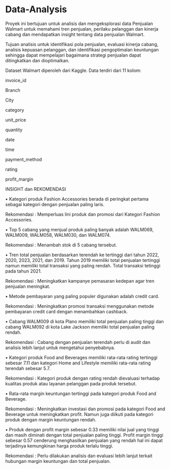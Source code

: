 # Data-Analysis

Proyek ini bertujuan untuk analisis dan mengeksplorasi data Penjualan Walmart untuk memahami tren penjualan, perilaku pelanggan dan kinerja cabang dan mendapatkan insight tentang data penjualan Walmart.

Tujuan analisis untuk identifikasi pola penjualan, evaluasi kinerja cabang, analisis kepuasan pelanggan, dan identifikasi pengoptimalan keuntungan sehingga dapat mempelajari bagaimana strategi penjualan dapat ditingkatkan dan dioptimalkan.

Dataset Walmart diperoleh dari Kaggle.
Data terdiri dari 11 kolom:

invoice_id

Branch

City

category

unit_price

quantity

date

time

payment_method

rating

profit_margin


INSIGHT dan REKOMENDASI

•	Kategori produk Fashion Accessories berada di peringkat pertama sebagai kategori dengan penjualan paling laris.

Rekomendasi : Memperluas lini produk dan promosi dari Kategori Fashion Accessories.


•	Top 5 cabang yang menjual produk paling banyak adalah WALM069, WALM009, WALM058, WALM030, dan WALM074.

Rekomendasi : Menambah stok di 5 cabang tersebut.


•	Tren total penjualan berdasarkan terendah ke tertinggi dari tahun 2022, 2020, 2023, 2021, dan 2019. Tahun 2019 memiliki total penjualan tertinggi namun memiliki total transaksi yang paling rendah. Total transaksi tetinggi pada tahun 2021.

Rekomendasi : Meningkatkan kampanye pemasaran kedepan agar tren penjualan meningkat.


•	Metode pembayaran yang paling populer digunakan adalah credit card.

Rekomendasi : Meningkatkan promosi transaksi menggunakan metode pembayaran credit card dengan menambahkan cashback.


•	Cabang WALM009 di kota Plano memiliki total penjualan paling tinggi dan cabang WALM092 di kota Lake Jackson memiliki total penjualan paling rendah.

Rekomendasi : Cabang dengan penjualan terendah perlu di audit dan analisis lebih lanjut untuk mengetahui penyebabnya.


•	Kategori produk Food and Beverages memiliki rata-rata rating tertinggi sebesar 7.11 dan kategori Home and Lifestyle memiliki rata-rata rating terendah sebesar 5.7.

Rekomendasi : Kategori produk dengan rating rendah dievaluasi terhadap kualitas produk atau layanan pelanggan pada produk tersebut.


•	Rata-rata margin keuntungan tertinggi pada kategori produk Food and Beverage.

Rekomendasi : Meningkatkan investasi dan promosi pada kategori Food and Beverage untuk meningkatkan profit. Namun juga diikuti pada kategori produk dengan margin keuntungan rendah.


•	Produk dengan profit margin sebesar 0.33 memiliki nilai jual yang tinggi dan masih diminati dengan total penjualan paling tinggi. Profit margin tinggi sebesar 0.57 cenderung menghasilkan penjualan yang rendah hal ini dapat terjadinya kemungkinan harga produk terlalu tinggi.

Rekomendasi : Perlu dilakukan analisis dan evaluasi lebih lanjut terkait hubungan margin keuntungan dan total penjualan. 




